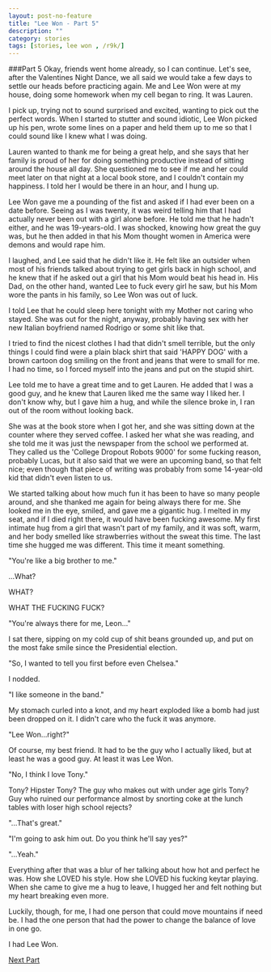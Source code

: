 ```yaml
---
layout: post-no-feature
title: "Lee Won - Part 5"
description: ""
category: stories
tags: [stories, lee won , /r9k/]
---
```


###Part 5
Okay, friends went home already, so I can continue. Let's see, after the Valentines Night Dance, we all said we would take a few days to settle our heads before practicing again. Me and Lee Won were at my house, doing some homework when my cell began to ring. It was Lauren.

I pick up, trying not to sound surprised and excited, wanting to pick out the perfect words. When I started to stutter and sound idiotic, Lee Won picked up his pen, wrote some lines on a paper and held them up to me so that I could sound like I knew what I was doing.

Lauren wanted to thank me for being a great help, and she says that her family is proud of her for doing something productive instead of sitting around the house all day. She questioned me to see if me and her could meet later on that night at a local book store, and I couldn't contain my happiness. I told her I would be there in an hour, and I hung up.

Lee Won gave me a pounding of the fist and asked if I had ever been on a date before. Seeing as I was twenty, it was weird telling him that I had actually never been out with a girl alone before. He told me that he hadn't either, and he was 19-years-old. I was shocked, knowing how great the guy was, but he then added in that his Mom thought women in America were demons and would rape him.

I laughed, and Lee said that he didn't like it. He felt like an outsider when most of his friends talked about trying to get girls back in high school, and he knew that if he asked out a girl that his Mom would beat his head in. His Dad, on the other hand, wanted Lee to fuck every girl he saw, but his Mom wore the pants in his family, so Lee Won was out of luck.

I told Lee that he could sleep here tonight with my Mother not caring who stayed. She was out for the night, anyway, probably having sex with her new Italian boyfriend named Rodrigo or some shit like that.


I tried to find the nicest clothes I had that didn't smell terrible, but the only things I could find were a plain black shirt that said 'HAPPY DOG' with a brown cartoon dog smiling on the front and jeans that were to small for me. I had no time, so I forced myself into the jeans and put on the stupid shirt.

Lee told me to have a great time and to get Lauren. He added that I was a good guy, and he knew that Lauren liked me the same way I liked her. I don't know why, but I gave him a hug, and while the silence broke in, I ran out of the room without looking back.

She was at the book store when I got her, and she was sitting down at the counter where they served coffee. I asked her what she was reading, and she told me it was just the newspaper from the school we performed at. They called us the 'College Dropout Robots 9000' for some fucking reason, probably Lucas, but it also said that we were an upcoming band, so that felt nice; even though that piece of writing was probably from some 14-year-old kid that didn't even listen to us.

We started talking about how much fun it has been to have so many people around, and she thanked me again for being always there for me. She looked me in the eye, smiled, and gave me a gigantic hug. I melted in my seat, and if I died right there, it would have been fucking awesome. My first intimate hug from a girl that wasn't part of my family, and it was soft, warm, and her body smelled like strawberries without the sweat this time. The last time she hugged me was different. This time it meant something.

"You're like a big brother to me."

...What?

WHAT?

WHAT THE FUCKING FUCK?

"You're always there for me, Leon..."

I sat there, sipping on my cold cup of shit beans grounded up, and put on the most fake smile since the Presidential election.

"So, I wanted to tell you first before even Chelsea."

I nodded.

"I like someone in the band."

My stomach curled into a knot, and my heart exploded like a bomb had just been dropped on it. I didn't care who the fuck it was anymore.

"Lee Won...right?"

Of course, my best friend. It had to be the guy who I actually liked, but at least he was a good guy. At least it was Lee Won.

"No, I think I love Tony."

Tony? Hipster Tony? The guy who makes out with under age girls Tony? Guy who ruined our performance almost by snorting coke at the lunch tables with loser high school rejects?

"...That's great."

"I'm going to ask him out. Do you think he'll say yes?"

"...Yeah."

Everything after that was a blur of her talking about how hot and perfect he was. How she LOVED his style. How she LOVED his fucking keytar playing. When she came to give me a hug to leave, I hugged her and felt nothing but my heart breaking even more.

Luckily, though, for me, I had one person that could move mountains if need be. I had the one person that had the power to change the balance of love in one go.

I had Lee Won.


[Next Part](/stories/lee-won/006.html)